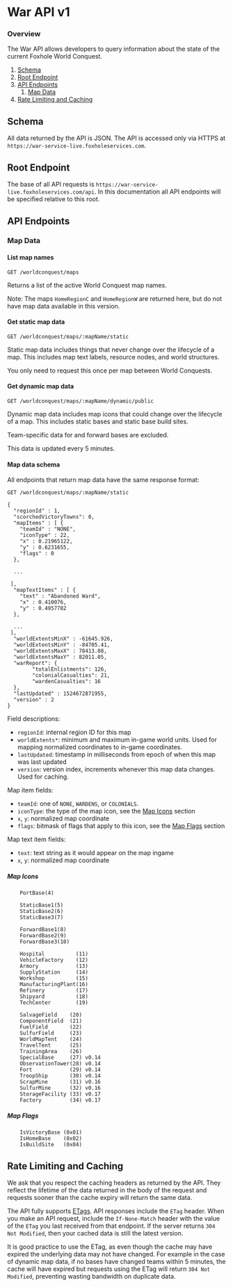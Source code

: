 
# War API v1

### Overview

The War API allows developers to query information about the state of the current Foxhole World Conquest.

1. [Schema](#schema)
2. [Root Endpoint](#root-endpoint)
3. [API Endpoints](#api-endpoints)
    1. [Map Data](#map-data)
4. [Rate Limiting and Caching](#rate-limiting-and-caching)

## Schema

All data returned by the API is JSON. The API is accessed only via HTTPS at `https://war-service-live.foxholeservices.com`.

## Root Endpoint

The base of all API requests is `https://war-service-live.foxholeservices.com/api`. In this documentation all API
endpoints will be specified relative to this root.

## API Endpoints

### Map Data

#### List map names

`GET /worldconquest/maps`

Returns a list of the active World Conquest map names.

Note: The maps `HomeRegionC` and `HomeRegionW` are returned here, but do not have map data available in this version.

#### Get static map data

`GET /worldconquest/maps/:mapName/static`

Static map data includes things that never change over the lifecycle of a map. This includes
map text labels, resource nodes, and world structures.

You only need to request this once per map between World Conquests.

#### Get dynamic map data

`GET /worldconquest/maps/:mapName/dynamic/public`

Dynamic map data includes map icons that could change over the lifecycle of a map. This includes
static bases and static base build sites.

Team-specific data for and forward bases are excluded.

This data is updated every 5 minutes.

#### Map data schema

All endpoints that return map data have the same response format:

`GET /worldconquest/maps/:mapName/static`
```
{
  "regionId" : 1,
  "scorchedVictoryTowns": 0,
  "mapItems" : [ {
    "teamId" : "NONE",
    "iconType" : 22,
    "x" : 0.21965122,
    "y" : 0.6231655,
    "flags" : 0
  },

  ...

 ],
  "mapTextItems" : [ {
    "text" : "Abandoned Ward",
    "x" : 0.410076,
    "y" : 0.4957782
  },

  ...
 ],
  "worldExtentsMinX" : -61645.926,
  "worldExtentsMinY" : -84705.41,
  "worldExtentsMaxX" : 78413.08,
  "worldExtentsMaxY" : 82011.05,
  "warReport": {
        "totalEnlistments": 126,
        "colonialCasualties": 21,
        "wardenCasualties": 16
  },
  "lastUpdated" : 1524672871955,
  "version" : 2
}
```

Field descriptions:

- `regionId`: internal region ID for this map
- `worldExtents*`: minimum and maximum in-game world units. Used for mapping normalized coordinates to in-game coordinates.
- `lastUpdated`: timestamp in milliseconds from epoch of when this map was last updated
- `version`: version index, increments whenever this map data changes. Used for caching.

Map item fields:

- `teamId`: one of `NONE`, `WARDENS`, or `COLONIALS`.
- `iconType`: the type of the map icon, see the [Map Icons](#map-icons) section
- `x`, `y`: normalized map coordinate
- `flags`: bitmask of flags that apply to this icon, see the [Map Flags](#map-flags) section

Map text item fields:

- `text`: text string as it would appear on the map ingame
- `x`, `y`: normalized map coordinate

##### Map Icons

```
    PortBase(4)

    StaticBase1(5)
    StaticBase2(6)
    StaticBase3(7)

    ForwardBase1(8)
    ForwardBase2(9)
    ForwardBase3(10)

    Hospital          (11)
    VehicleFactory    (12)
    Armory            (13)
    SupplyStation     (14)
    Workshop          (15)
    ManufacturingPlant(16)
    Refinery          (17)
    Shipyard          (18)
    TechCenter        (19)

    SalvageField    (20)
    ComponentField  (21)
    FuelField       (22)
    SulfurField     (23)
    WorldMapTent    (24)
    TravelTent      (25)
    TrainingArea    (26)
    SpecialBase     (27) v0.14
    ObservationTower(28) v0.14
    Fort            (29) v0.14
    TroopShip       (30) v0.14
    ScrapMine       (31) v0.16
    SulfurMine      (32) v0.16
    StorageFacility (33) v0.17
    Factory         (34) v0.17
```

##### Map Flags

```
    IsVictoryBase (0x01)
    IsHomeBase    (0x02)
    IsBuildSite   (0x04)
```

## Rate Limiting and Caching

We ask that you respect the caching headers as returned by the API. They reflect the lifetime of the data
returned in the body of the request and requests sooner than the cache expiry will return the same data.

The API fully supports [ETags](https://developer.mozilla.org/en-US/docs/Web/HTTP/Headers/ETag).
API responses include the `ETag` header. When you make an API request, include the `If-None-Match`
header with the value of the `ETag` you last received from that endpoint. If the server returns `304 Not Modified`,
then your cached data is still the latest version.

It is good practice to use the ETag, as even though the cache may have expired the underlying data may not have changed.
For example in the case of dynamic map data, if no bases have changed teams within 5 minutes, the cache will have
expired but requests using the ETag will return `304 Not Modified`, preventing wasting bandwidth on duplicate data.
